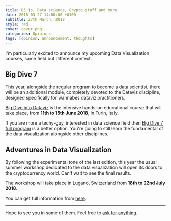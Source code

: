 ```yaml
---
title: D3.js, Data science, Crypto stuff and more
date: 2018-03-27 14:00:00 +0100
subtitle: 27th March, 2018
style: red
cover: cover.png
categories: Opinions
tags: [opinion, announcement, thoughts]
---
```


I'm particularly excited to announce my upcoming Data Visualization courses, same field but different context.

## Big Dive 7

This year, alongside the regular program to become a data scientist, there will be an additional module, completely devoted to the Dataviz discipline, designed specifically for wannabes dataviz practitioners. 

[Big Dive into Dataviz](https://www.bigdive.eu/becomedatascientist/data-viz-intensive/) is the intensive hands-on educational course that will take place, from **11th to 15th June 2018**, in Turin, Italy.

If you are more a techy-guy, interested in data science field then [Big Dive 7 full program](https://www.bigdive.eu/becomedatascientist/big-dive-7/) is a better option. You're going to still learn the fundamental of the data visualization alongside other disciplines.

## Adventures in Data Visualization

By following the experimental tone of the last edition, this year the usual summer workshop dedicated to the data visualization will open its doors to the cryptocurrency world. Can't wait to see the final results.

The workshop will take place in Lugano, Switzerland from **18th to 22nd July 2018**.

You can get full information from [here](https://www.maind.supsi.ch/workshops/2018/2018-03-02-adventures-in-data-visualization-2018.html).

---

Hope to see you in some of them. Feel free to [ask for anything](mailto:hello@fabiofranchino.com).